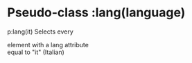 # Pseudo-class :lang(language)

p:lang(it)
Selects every <p> element with a lang attribute  
equal to "it" (Italian)  

